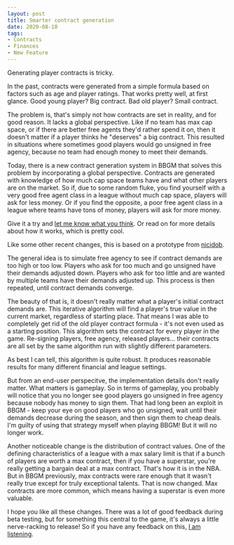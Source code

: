 ```yaml
---
layout: post
title: Smarter contract generation
date: 2020-08-10
tags:
- Contracts
- Finances
- New Feature
---
```


Generating player contracts is tricky.

In the past, contracts were generated from a simple formula based on factors such as age and player ratings. That works pretty well, at first glance. Good young player? Big contract. Bad old player? Small contract.

The problem is, that's simply not how contracts are set in reality, and for good reason. It lacks a global perspective. Like if no team has max cap space, or if there are better free agents they'd rather spend it on, then it doesn't matter if a player thinks he "deserves" a big contract. This resulted in situations where sometimes good players would go unsigned in free agency, because no team had enough money to meet their demands.

Today, there is a new contract generation system in BBGM that solves this problem by incorporating a global perspective. Contracts are generated with knowledge of how much cap space teams have and what other players are on the market. So if, due to some random fluke, you find yourself with a very good free agent class in a league without much cap space, players will ask for less money. Or if you find the opposite, a poor free agent class in a league where teams have tons of money, players will ask for more money.

Give it a try and [let me know what you think](/contact/). Or read on for more details about how it works, which is pretty cool.

<!--more-->

Like some other recent changes, this is based on a prototype from [nicidob](https://nicidob.github.io/).

The general idea is to simulate free agency to see if contract demands are too high or too low. Players who ask for too much and go unsigned have their demands adjusted down. Players who ask for too little and are wanted by multiple teams have their demands adjusted up. This process is then repeated, until contract demands converge.

The beauty of that is, it doesn't really matter what a player's initial contract demands are. This iterative algorithm will find a player's true value in the current market, regardless of starting place. That means I was able to completely get rid of the old player contract formula - it's not even used as a starting position. This algorithm sets the contract for every player in the game. Re-signing players, free agency, released players... their contracts are all set by the same algorithm run with slightly different parameters.

As best I can tell, this algorithm is quite robust. It produces reasonable results for many different financial and league settings.

But from an end-user perspecitve, the implementation details don't really matter. What matters is gameplay. So in terms of gameplay, you probably will notice that you no longer see good players go unsigned in free agency because nobody has money to sign them. That had long been an exploit in BBGM - keep your eye on good players who go unsigned, wait until their demands decrease during the season, and then sign them to cheap deals. I'm guilty of using that strategy myself when playing BBGM! But it will no longer work.

Another noticeable change is the distribution of contract values. One of the defining characteristics of a league with a max salary limit is that if a bunch of players are worth a max contract, then if you have a superstar, you're really getting a bargain deal at a max contract. That's how it is in the NBA. But in BBGM previously, max contracts were rare enough that it wasn't really true except for truly exceptional talents. That is now changed. Max contracts are more common, which means having a superstar is even more valuable.

I hope you like all these changes. There was a lot of good feedback during beta testing, but for something this central to the game, it's always a little nerve-racking to release! So if you have any feedback on this, [I am listening](/contact/).
